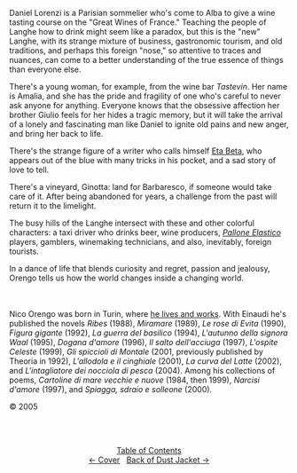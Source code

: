 Daniel Lorenzi is a Parisian sommelier who's come to Alba to give a wine tasting course on the "Great Wines of France." Teaching the people of Langhe how to drink might seem like a paradox, but this is the "new" Langhe, with its strange mixture of business, gastronomic tourism, and old traditions, and perhaps this foreign "nose," so attentive to traces and nuances, can come to a better understanding of the true essence of things than everyone else.

There's a young woman, for example, from the wine bar *Tastevin*. Her name is Amalia, and she has the pride and fragility of one who's careful to never ask anyone for anything. Everyone knows that the obsessive affection her brother Giulio feels for her hides a tragic memory, but it will take the arrival of a lonely and fascinating man like Daniel to ignite old pains and new anger, and bring her back to life.

There's the strange figure of a writer who calls himself [Eta Beta](http://ofvioletsandlicorice.tumblr.com/post/129354078274/notes-questions-uncertainties#etabeata), who appears out of the blue with many tricks in his pocket, and a sad story of love to tell. 

There's a vineyard, Ginotta: land for Barbaresco, if someone would take care of it. After being abandoned for years, a challenge from the past will return it to the limelight. 

The busy hills of the Langhe intersect with these and other colorful characters: a taxi driver who drinks beer, wine producers, [*Pallone Elastico*](http://ofvioletsandlicorice.tumblr.com/post/129354078274/notes-questions-uncertainties#pallone) players, gamblers, winemaking technicians, and also, inevitably, foreign tourists. 

In a dance of life that blends curiosity and regret, passion and jealousy, Orengo tells us how the world changes inside a changing world.
<br/> <br/> <br/>

Nico Orengo was born in Turin, where [he lives and works](http://ofvioletsandlicorice.tumblr.com/post/129354078274/notes-questions-uncertainties#helivesandworks). With Einaudi he's published the novels *Ribes* (1988), *Miramare* (1989), *Le rose di Evita* (1990), *Figura gigante* (1992), *La guerra del basilico* (1994), *L'autunno della signora Waal* (1995), *Dogana d'amore* (1996), *Il salto dell'acciuga* (1997), *L'ospite Celeste* (1999), *Gli spiccioli di Montale* (2001, previously published by Theoria in 1992), *L'allodola e il cinghiale* (2001), *La curva del Latte* (2002), and *L'intagliatore dei nocciola di pesca* (2004). Among his collections of poems, *Cartoline di mare vecchie e nuove* (1984, then 1999), *Narcisi d'amore* (1997), and *Spiagga, sdraio e solleone* (2000).

&copy; 2005



<br><br></p><div style="text-align: center">
<a href="http://ofvioletsandlicorice.tumblr.com/post/129355307919/of-violets-and-licorice-table-of-contents">Table of Contents</a><br/>
<a href="http://ofvioletsandlicorice.tumblr.com/post/127002293149/cover">&larr;&nbsp;Cover</a>&nbsp;&nbsp;
<a href="http://ofvioletsandlicorice.tumblr.com/post/127000556994/of-violets-and-licorice-back-of-dust-jacket">Back of Dust Jacket&nbsp;&rarr;</a>
</div>
